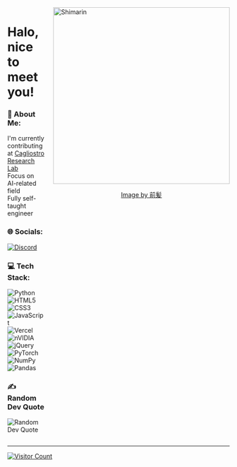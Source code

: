 <div style="display: flex; align-items: flex-start; gap: 20px;">

<div style="flex: 1;">

# Halo, nice to meet you!

### 💫 About Me:
I'm currently contributing at [Cagliostro Research Lab](https://cagliostrolab.net/page/1)  
Focus on AI-related field  
Fully self-taught engineer

### 🌐 Socials:
[![Discord](https://img.shields.io/badge/Discord-%237289DA.svg?logo=discord&logoColor=white)](https://discord.gg/saikanov)

### 💻 Tech Stack:
![Python](https://img.shields.io/badge/python-3670A0?style=flat&logo=python&logoColor=ffdd54) ![HTML5](https://img.shields.io/badge/html5-%23E34F26.svg?style=flat&logo=html5&logoColor=white) ![CSS3](https://img.shields.io/badge/css3-%231572B6.svg?style=flat&logo=css3&logoColor=white) ![JavaScript](https://img.shields.io/badge/javascript-%23323330.svg?style=flat&logo=javascript&logoColor=%23F7DF1E) ![Vercel](https://img.shields.io/badge/vercel-%23000000.svg?style=flat&logo=vercel&logoColor=white) ![nVIDIA](https://img.shields.io/badge/cuda-000000.svg?style=flat&logo=nVIDIA&logoColor=green) ![jQuery](https://img.shields.io/badge/jquery-%230769AD.svg?style=flat&logo=jquery&logoColor=white) ![PyTorch](https://img.shields.io/badge/PyTorch-%23EE4C2C.svg?style=flat&logo=PyTorch&logoColor=white) ![NumPy](https://img.shields.io/badge/numpy-%23013243.svg?style=flat&logo=numpy&logoColor=white) ![Pandas](https://img.shields.io/badge/pandas-%23150458.svg?style=flat&logo=pandas&logoColor=white)

### ✍️ Random Dev Quote
![Random Dev Quote](https://quotes-github-readme.vercel.app/api?type=vertical&theme=light)

</div>

<div>
  <img width="400" alt="Shimarin" src="https://i.imgur.com/j4h0Obg.jpeg"/>
  <p align="center"><a href="https://www.pixiv.net/en/users/35069640">Image by 前髪</a></p>
</div>

</div>

---

[![Visitor Count](https://visitcount.itsvg.in/api?id=saikanov&icon=0&color=0)](https://visitcount.itsvg.in)
